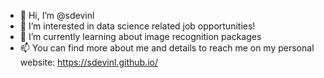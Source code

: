 - 👋 Hi, I’m @sdevinl
- 👀 I’m interested in data science related job opportunities!
- 🌱 I’m currently learning about image recognition packages
- 📫 You can find more about me and details to reach me on my personal website: https://sdevinl.github.io/

<!---
sdevinl/sdevinl is a ✨ special ✨ repository because its `README.md` (this file) appears on your GitHub profile.
You can click the Preview link to take a look at your changes.
--->
